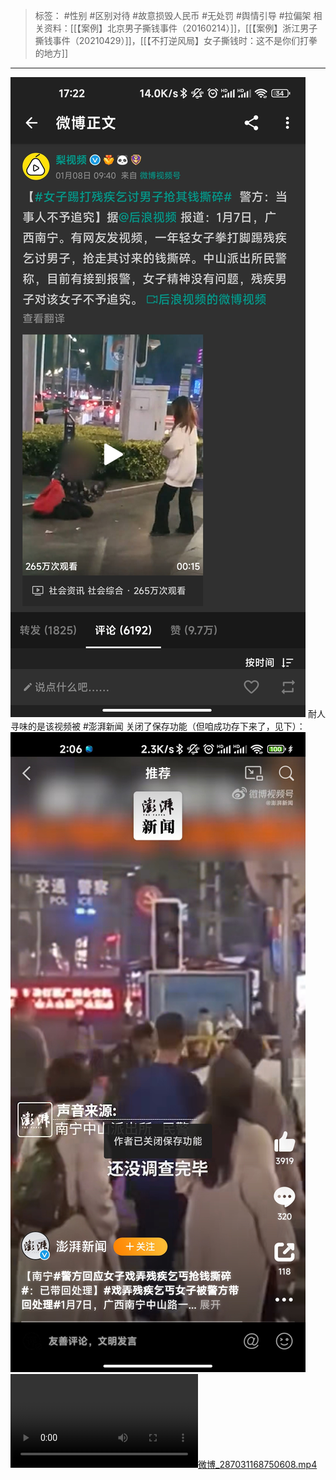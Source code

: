 > 标签： #性别 #区别对待 #故意损毁人民币  #无处罚 #舆情引导 #拉偏架 
> 相关资料：[[【案例】北京男子撕钱事件（20160214）]]，[[【案例】浙江男子撕钱事件（20210429）]]，[[【不打逆风局】女子撕钱时：这不是你们打拳的地方]]
***
[![Screenshot_20230108172231.jpg](https://raw.githubusercontent.com/bluntvoice/mypic/main/Screenshot_20230108172231.jpg)](https://raw.githubusercontent.com/bluntvoice/mypic/main/Screenshot_20230108172231.jpg)
耐人寻味的是该视频被 #澎湃新闻 关闭了保存功能（但咱成功存下来了，见下）：
![](https://raw.githubusercontent.com/bluntvoice/mypic/main/Screenshot_20230111020641.jpg)
[![微博_287031168750608.mp4](https://raw.githubusercontent.com/bluntvoice/mypic/main/%E5%BE%AE%E5%8D%9A_287031168750608.mp4)](https://raw.githubusercontent.com/bluntvoice/mypic/main/%E5%BE%AE%E5%8D%9A_287031168750608.mp4)
